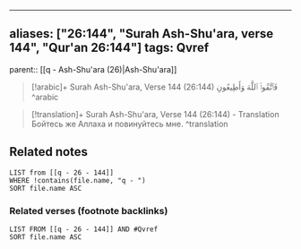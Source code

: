 
---
aliases: ["26:144", "Surah Ash-Shu'ara, verse 144", "Qur'an 26:144"]
tags: Qvref
---

parent:: [[q - Ash-Shu'ara (26)|Ash-Shu'ara]]

> [!arabic]+ Surah Ash-Shu'ara, Verse 144 (26:144)
> <span class="quran-arabic">فَٱتَّقُوا۟ ٱللَّهَ وَأَطِيعُونِ</span>
^arabic

> [!translation]+ Surah Ash-Shu'ara, Verse 144 (26:144) - Translation
> Бойтесь же Аллаха и повинуйтесь мне.
^translation



## Related notes
```dataview
LIST from [[q - 26 - 144]]
WHERE !contains(file.name, "q - ")
SORT file.name ASC
```

### Related verses (footnote backlinks)
```dataview
LIST FROM [[q - 26 - 144]] AND #Qvref
SORT file.name ASC
```

